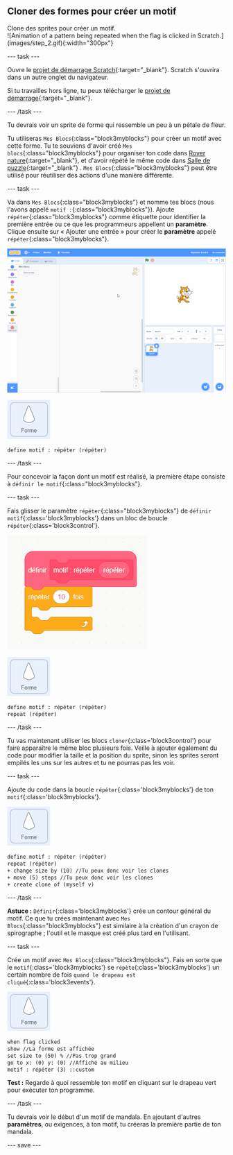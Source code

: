 ## Cloner des formes pour créer un motif

<div style="display: flex; flex-wrap: wrap">
<div style="flex-basis: 200px; flex-grow: 1; margin-right: 15px;">
Clone des sprites pour créer un motif.
</div>
<div>
![Animation of a pattern being repeated when the flag is clicked in Scratch.](images/step_2.gif){:width="300px"}
</div>
</div>

--- task ---

Ouvre le [projet de démarrage Scratch](https://scratch.mit.edu/projects/792850391/){:target="_blank"}. Scratch s'ouvrira dans un autre onglet du navigateur.

Si tu travailles hors ligne, tu peux télécharger le [projet de démarrage](https://scratch.mit.edu/projects/792850391/){:target="_blank"}.

--- /task ---

Tu devrais voir un sprite de forme qui ressemble un peu à un pétale de fleur.

Tu utiliseras `Mes Blocs`{:class="block3myblocks"} pour créer un motif avec cette forme. Tu te souviens d'avoir créé `Mes blocs`{:class="block3myblocks"} pour organiser ton code dans [Rover nature](https://projects.raspberrypi.org/fr-FR/projects/nature-rover/3){:target="_blank"}, et d'avoir répété le même code dans [Salle de puzzle](https://projects.raspberrypi.org/fr-FR/projects/puzzle-room/4){:target="_blank"} . `Mes Blocs`{:class="block3myblocks"} peut être utilisé pour réutiliser des actions d'une manière différente.

--- task ---

Va dans `Mes Blocs`{:class="block3myblocks"} et nomme tes blocs (nous l'avons appelé `motif :`{:class="block3myblocks"}). Ajoute `répéter`{:class="block3myblocks"} comme étiquette pour identifier la première entrée ou ce que les programmeurs appellent un **paramètre**. Clique ensuite sur « Ajouter une entrée » pour créer le **paramètre** appelé `répéter`{:class="block3myblocks"}.


![Animation d'un bloc "Mes Blocs" et ajout d'un paramètre supplémentaire.](images/add-parameter.gif)

![Le sprite "Forme".](images/shape_sprite.png)

```blocks3
define motif : répéter (répéter)
```

--- /task ---

Pour concevoir la façon dont un motif est réalisé, la première étape consiste à `définir le motif`{:class="block3myblocks"}.

--- task ---

Fais glisser le paramètre `répéter`{:class="block3myblocks"} de `définir motif`{:class='block3myblocks'} dans un bloc de boucle `répéter`{:class='block3control'}.

![Animation montrant le paramètre "répéter" déplacé du bloc "définir" vers le bloc "répéter".](images/use-repeat.gif)

![Le sprite "Forme".](images/shape_sprite.png)

```blocks3
define motif : répéter (répéter)
repeat (répéter)
```

--- /task ---

Tu vas maintenant utiliser les blocs `cloner`{:class='block3control'} pour faire apparaître le même bloc plusieurs fois. Veille à ajouter également du code pour modifier la taille et la position du sprite, sinon les sprites seront empilés les uns sur les autres et tu ne pourras pas les voir.

--- task ---

Ajoute du code dans la boucle `répéter`{:class='block3myblocks'} de ton `motif`{:class='block3myblocks'}.

![Le sprite "Forme".](images/shape_sprite.png)

```blocks3
define motif : répéter (répéter)
repeat (répéter)
+ change size by (10) //Tu peux donc voir les clones
+ move (5) steps //Tu peux donc voir les clones
+ create clone of (myself v)
```

--- /task ---

**Astuce :** `Définir`{:class='block3myblocks'} crée un contour général du motif. Ce que tu crées maintenant avec `Mes Blocs`{:class="block3myblocks"} est similaire à la création d'un crayon de spirographe ; l'outil et le masque est créé plus tard en l'utilisant.


--- task ---

Crée un motif avec `Mes Blocs`{:class="block3myblocks"}. Fais en sorte que le `motif`{:class='block3myblocks'} se `répète`{:class='block3myblocks'} un certain nombre de fois `quand le drapeau est cliqué`{:class='block3events'}.

![Le sprite "Forme".](images/shape_sprite.png)
```blocks3
when flag clicked
show //La forme est affichée 
set size to (50) % //Pas trop grand
go to x: (0) y: (0) //Affiché au milieu
motif : répéter (3) ::custom
```

**Test :** Regarde à quoi ressemble ton motif en cliquant sur le drapeau vert pour exécuter ton programme.

--- /task ---

Tu devrais voir le début d'un motif de mandala. En ajoutant d'autres **paramètres**, ou exigences, à ton motif, tu créeras la première partie de ton mandala.

--- save ---
